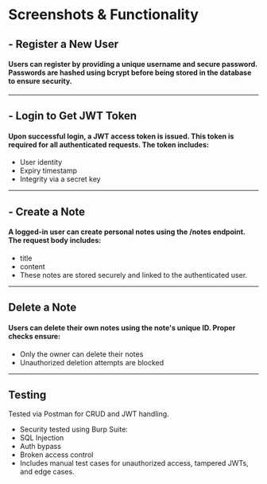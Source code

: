 # Screenshots & Functionality

## - Register a New User
#### Users can register by providing a unique username and secure password. Passwords are hashed using bcrypt before being stored in the database to ensure security.
---

## - Login to Get JWT Token
#### Upon successful login, a JWT access token is issued. This token is required for all authenticated requests. The token includes:
- User identity
- Expiry timestamp
- Integrity via a secret key
---

## - Create a Note
#### A logged-in user can create personal notes using the /notes endpoint. The request body includes:
- title
- content
- These notes are stored securely and linked to the authenticated user.
---

## Delete a Note

#### Users can delete their own notes using the note's unique ID. Proper checks ensure:
- Only the owner can delete their notes
- Unauthorized deletion attempts are blocked
---

## Testing
Tested via Postman for CRUD and JWT handling.

- Security tested using Burp Suite:
- SQL Injection
- Auth bypass
- Broken access control
- Includes manual test cases for unauthorized access, tampered JWTs, and edge cases.
